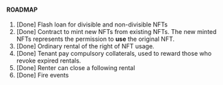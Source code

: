#### ROADMAP

1. [Done] Flash loan for divisible and non-divisible NFTs
2. [Done] Contract to mint new NFTs from existing NFTs. The new minted NFTs represents the permission to **use** the original NFT. 
3. [Done] Ordinary rental of the right of NFT usage. 
4. [Done] Tenant pay compulsory collaterals, used to reward those who revoke expired rentals. 
5. [Done] Renter can close a following rental
6. [Done] Fire events

